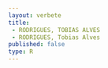 ```yaml
---
layout: verbete
title:
 - RODRIGUES, TOBIAS ALVES
 - RODRIGUES, Tobias Alves
published: false
type: R
---
```


